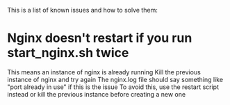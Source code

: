 This is a list of known issues and how to solve them:

# Nginx doesn't restart if you run start_nginx.sh twice
This means an instance of nginx is already running
Kill the previous instance of nginx and try again
The nginx.log file should say something like "port already in use" if this is the issue
To avoid this, use the restart script instead or kill the previous instance before creating a new one




